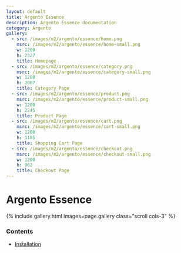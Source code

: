 ```yaml
---
layout: default
title: Argento Essence
description: Argento Essence documentation
category: Argento
gallery:
  - src: /images/m2/argento/essence/home.png
    msrc: /images/m2/argento/essence/home-small.png
    w: 1200
    h: 2327
    title: Homepage
  - src: /images/m2/argento/essence/category.png
    msrc: /images/m2/argento/essence/category-small.png
    w: 1200
    h: 2007
    title: Category Page
  - src: /images/m2/argento/essence/product.png
    msrc: /images/m2/argento/essence/product-small.png
    w: 1200
    h: 2245
    title: Product Page
  - src: /images/m2/argento/essence/cart.png
    msrc: /images/m2/argento/essence/cart-small.png
    w: 1200
    h: 1185
    title: Shopping Cart Page
  - src: /images/m2/argento/essence/checkout.png
    msrc: /images/m2/argento/essence/checkout-small.png
    w: 1200
    h: 962
    title: Checkout Page
---
```


# Argento Essence

{% include gallery.html images=page.gallery class="scroll cols-3" %}

### Contents

- [Installation](/m2/argento/installation/)
